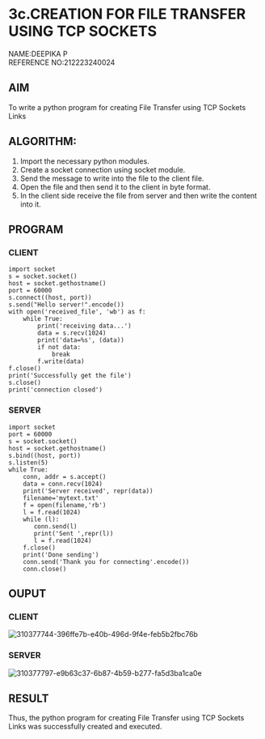 # 3c.CREATION FOR FILE TRANSFER USING TCP SOCKETS
NAME:DEEPIKA P\
REFERENCE NO:212223240024
## AIM
To write a python program for creating File Transfer using TCP Sockets Links
## ALGORITHM:
1. Import the necessary python modules.
2. Create a socket connection using socket module.
3. Send the message to write into the file to the client file.
4. Open the file and then send it to the client in byte format.
5. In the client side receive the file from server and then write the content into it.
## PROGRAM
### CLIENT
```
import socket 
s = socket.socket() 
host = socket.gethostname() 
port = 60000 
s.connect((host, port)) 
s.send("Hello server!".encode()) 
with open('received_file', 'wb') as f: 
    while True: 
        print('receiving data...') 
        data = s.recv(1024) 
        print('data=%s', (data)) 
        if not data: 
            break 
        f.write(data) 
f.close() 
print('Successfully get the file') 
s.close() 
print('connection closed')
```

### SERVER
```
import socket                    
port = 60000                    
s = socket.socket()              
host = socket.gethostname()      
s.bind((host, port))
s.listen(5)                      
while True: 
    conn, addr = s.accept()      
    data = conn.recv(1024) 
    print('Server received', repr(data)) 
    filename='mytext.txt' 
    f = open(filename,'rb') 
    l = f.read(1024) 
    while (l): 
       conn.send(l) 
       print('Sent ',repr(l)) 
       l = f.read(1024) 
    f.close() 
    print('Done sending') 
    conn.send('Thank you for connecting'.encode()) 
    conn.close()
```
## OUPUT
### CLIENT
![310377744-396ffe7b-e40b-496d-9f4e-feb5b2fbc76b](https://github.com/nivetharajaa/3c.FILE_TRANSFER_USING_TCP_SOCKETS/assets/120543388/96473afa-18d0-4295-a365-668d074756ad)


### SERVER
![310377797-e9b63c37-6b87-4b59-b277-fa5d3ba1ca0e](https://github.com/nivetharajaa/3c.FILE_TRANSFER_USING_TCP_SOCKETS/assets/120543388/9295a11c-3e23-4cf1-a8bb-b0b11078dc30)

## RESULT
Thus, the python program for creating File Transfer using TCP Sockets Links was 
successfully created and executed.
